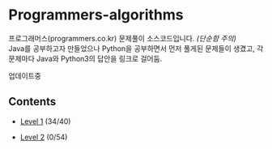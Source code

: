 # Programmers-algorithms
프로그래머스(programmers.co.kr) 문제풀이 소스코드입니다. *(단순함 주의)*   
Java를 공부하고자 만들었으나 Python을 공부하면서 먼저 풀게된 문제들이 생겼고, 각 문제마다 Java와 Python3의 답안을 링크로 걸어둠.



업데이트중

## Contents

+ [Level 1](https://github.com/ssub-e/Programmers-algorithms/tree/master/Level%201)
(34/40)

+ [Level 2](https://github.com/ssub-e/Programmers-algorithms/tree/master/Level%202)
(0/54)
